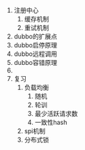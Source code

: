 1. 注册中心
   1. 缓存机制
   2. 重试机制
2. dubbo的扩展点
3. dubbo启停原理
4. dubbo远程调用
5. dubbo容错原理
6. 
7. 复习
   1. 负载均衡
      1. 随机
      2. 轮训
      3. 最少活跃请求数
      4. 一致性hash
   2. spi机制
   3. 分布式锁

